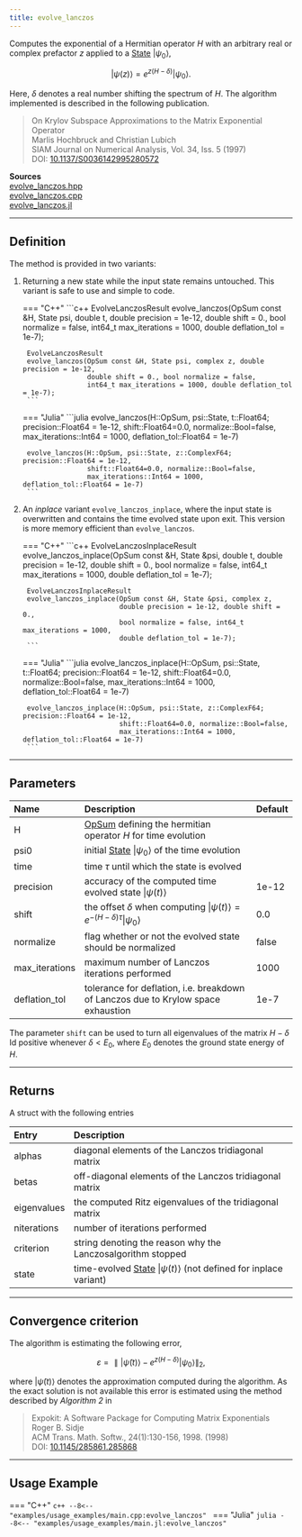 ```yaml
---
title: evolve_lanczos
---
```


Computes the exponential of a Hermitian operator $H$ with an arbitrary real or complex prefactor $z$ applied to a [State](../states/state.md) $\vert \psi_0\rangle$, 

$$\vert \psi(z) \rangle = e^{z(H - \delta)} \vert \psi_0\rangle.$$ 

Here, $\delta$ denotes a real number shifting the spectrum of $H$. The algorithm implemented is described in the following publication.

> On Krylov Subspace Approximations to the Matrix Exponential Operator<br>
> Marlis Hochbruck and Christian Lubich<br>
> SIAM Journal on Numerical Analysis, Vol. 34, Iss. 5 (1997)<br>
> DOI: [10.1137/S0036142995280572](https://doi.org/10.1137/S0036142995280572)

**Sources**<br>
[evolve_lanczos.hpp](https://github.com/awietek/xdiag/blob/main/xdiag/algorithms/evolve_lanczos.hpp)<br>
[evolve_lanczos.cpp](https://github.com/awietek/xdiag/blob/main/xdiag/algorithms/evolve_lanczos.cpp)<br>
[evolve_lanczos.jl](https://github.com/awietek/XDiag.jl/blob/main/src/algorithms/evolve_lanczos.jl)

---

## Definition

The method is provided in two variants:

1. Returning a new state while the input state remains untouched. This variant is safe to use and simple to code.

	=== "C++"
		```c++
		EvolveLanczosResult
		evolve_lanczos(OpSum const &H, State psi, double t, double precision = 1e-12,
      		           double shift = 0., bool normalize = false,
                       int64_t max_iterations = 1000, double deflation_tol = 1e-7);

		EvolveLanczosResult
		evolve_lanczos(OpSum const &H, State psi, complex z, double precision = 1e-12,
      		           double shift = 0., bool normalize = false,
                       int64_t max_iterations = 1000, double deflation_tol = 1e-7);
		```
		
	=== "Julia"
		```julia
		evolve_lanczos(H::OpSum, psi::State, t::Float64; precision::Float64 = 1e-12,
      		           shift::Float64=0.0, normalize::Bool=false,
                       max_iterations::Int64 = 1000, deflation_tol::Float64 = 1e-7)

		evolve_lanczos(H::OpSum, psi::State, z::ComplexF64; precision::Float64 = 1e-12,
	                   shift::Float64=0.0, normalize::Bool=false,
				       max_iterations::Int64 = 1000, deflation_tol::Float64 = 1e-7)
		```
		

2. An *inplace* variant `evolve_lanczos_inplace`, where the input state is overwritten and contains the time evolved state upon exit. This version is more memory efficient than `evolve_lanczos`.

	=== "C++"
		```c++
		EvolveLanczosInplaceResult
		evolve_lanczos_inplace(OpSum const &H, State &psi, double t, 
		                       double precision = 1e-12, double shift = 0.,
							   bool normalize = false, int64_t max_iterations = 1000, 
							   double deflation_tol = 1e-7);

		EvolveLanczosInplaceResult
		evolve_lanczos_inplace(OpSum const &H, State &psi, complex z, 
		                       double precision = 1e-12, double shift = 0.,
							   bool normalize = false, int64_t max_iterations = 1000, 
							   double deflation_tol = 1e-7);
		```
	=== "Julia"
		```julia
		evolve_lanczos_inplace(H::OpSum, psi::State, t::Float64; precision::Float64 = 1e-12,
   	                           shift::Float64=0.0, normalize::Bool=false,
                               max_iterations::Int64 = 1000, deflation_tol::Float64 = 1e-7)

		evolve_lanczos_inplace(H::OpSum, psi::State, z::ComplexF64; precision::Float64 = 1e-12,
	                           shift::Float64=0.0, normalize::Bool=false,
				               max_iterations::Int64 = 1000, deflation_tol::Float64 = 1e-7)
		```

---

## Parameters

| Name           | Description                                                                                             | Default |
|:---------------|:--------------------------------------------------------------------------------------------------------|---------|
| H              | [OpSum](../operators/opsum.md) defining the hermitian operator $H$ for time evolution                   |         |
| psi0           | initial [State](../states/state.md) $\vert \psi_0 \rangle$ of the time evolution                        |         |
| time           | time $\tau$ until which the state is evolved                                                            |         |
| precision      | accuracy of the computed time evolved state $\vert \psi(t) \rangle$                                     | 1e-12   |
| shift          | the offset $\delta$ when computing $\vert \psi(t) \rangle = e^{-(H - \delta) \tau} \vert \psi_0\rangle$ | 0.0     |
| normalize      | flag whether or not the evolved state should be normalized                                              | false   |
| max_iterations | maximum number of Lanczos iterations performed                                                          | 1000    |
| deflation_tol  | tolerance for deflation, i.e. breakdown of Lanczos due to Krylow space exhaustion                       | 1e-7    |

The parameter `shift` can be used to turn all eigenvalues of the matrix $H - \delta \;\textrm{Id}$ positive whenever $\delta < E_0$, where $E_0$ denotes the ground state energy of $H$.

---

## Returns

A struct with the following entries

| Entry       | Description                                                                                       |
|:------------|:--------------------------------------------------------------------------------------------------|
| alphas      | diagonal elements of the Lanczos tridiagonal matrix                                               |
| betas       | off-diagonal elements of the Lanczos tridiagonal matrix                                           |
| eigenvalues | the computed Ritz eigenvalues of the tridiagonal matrix                                           |
| niterations | number of iterations performed                                                                    |
| criterion   | string denoting the reason why the Lanczosalgorithm stopped                                       |
| state       | time-evolved [State](../states/state.md) $\vert \psi(t)\rangle$ (not defined for inplace variant) |

---

## Convergence criterion

The algorithm is estimating the following error,

$$ \varepsilon = \parallel \vert \tilde{\psi}(t)\rangle - e^{z(H - \delta)} \vert \psi_0\rangle \parallel_2, $$

where $\vert \tilde{\psi}(t) \rangle$ denotes the approximation computed during the algorithm. As the exact solution is not available this error is estimated using the method described by *Algorithm 2* in

> Expokit: A Software Package for Computing Matrix Exponentials<br>
> Roger B. Sidje<br>
> ACM Trans. Math. Softw., 24(1):130-156, 1998. (1998)<br>
> DOI: [10.1145/285861.285868](https://doi.org/10.1145/285861.285868)

---

## Usage Example
=== "C++"
	```c++
	--8<-- "examples/usage_examples/main.cpp:evolve_lanczos"
	```
=== "Julia"
	```julia
	--8<-- "examples/usage_examples/main.jl:evolve_lanczos"
	```
		
